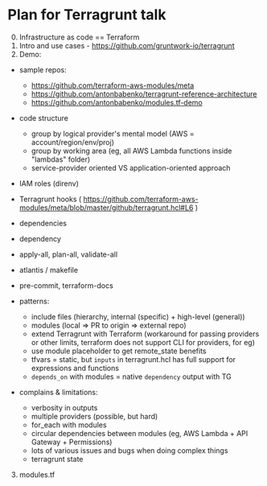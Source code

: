 # Plan for Terragrunt talk

0. Infrastructure as code == Terraform
1. Intro and use cases - https://github.com/gruntwork-io/terragrunt
2. Demo:
 - sample repos:
   - https://github.com/terraform-aws-modules/meta
   - https://github.com/antonbabenko/terragrunt-reference-architecture
   - https://github.com/antonbabenko/modules.tf-demo
 - code structure
   - group by logical provider's mental model (AWS = account/region/env/proj)
   - group by working area (eg, all AWS Lambda functions inside "lambdas" folder)
   - service-provider oriented VS application-oriented approach
   
 - IAM roles (direnv)
 - Terragrunt hooks ( https://github.com/terraform-aws-modules/meta/blob/master/github/terragrunt.hcl#L6 )
 - dependencies
 - dependency
 - apply-all, plan-all, validate-all
 - atlantis / makefile
 - pre-commit, terraform-docs
 - patterns:
   - include files (hierarchy, internal (specific) + high-level (general))
   - modules (local => PR to origin => external repo)
   - extend Terragrunt with Terraform (workaround for passing providers or other limits, terraform does not support CLI for providers, for eg)
   - use module placeholder to get remote_state benefits
   - tfvars = static, but `inputs` in terragrunt.hcl has full support for expressions and functions
   - `depends_on` with modules = native `dependency` output with TG
 - complains & limitations:
   - verbosity in outputs
   - multiple providers (possible, but hard)
   - for_each with modules
   - circular dependencies between modules (eg, AWS Lambda + API Gateway + Permissions)
   - lots of various issues and bugs when doing complex things
   - terragrunt state 
3. modules.tf
